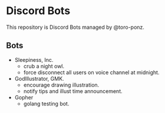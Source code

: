 # Discord Bots

This repository is Discord Bots managed by @toro-ponz.

## Bots

* Sleepiness, Inc.
  * crub a night owl.
  * force disconnect all users on voice channel at midnight.
* GodIllustrator, GMK.
  * encourage drawing illustration.
  * notify tips and illust time announcement.
* Gopher
  * golang testing bot.
